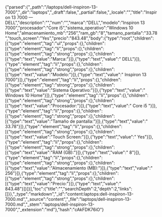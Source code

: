 {"parsed":{"_path":"/laptops/dell-inspiron-13-7000","_dir":"laptops","_draft":false,"_partial":false,"_locale":"","title":"Inspiron 13 7000 — DELL","description":"","num":"","marca":"DELL","modelo":"Inspiron 13 7000","procesador":"Core i5","sistema_operativo":"Windows 10 Home","almacenamiento_mb":"256","ram_gb":"8","tamano_pantalla":"33.78","touch_screen":"Yes","precio":"843.48","body":{"type":"root","children":[{"type":"element","tag":"ul","props":{},"children":[{"type":"element","tag":"li","props":{},"children":[{"type":"element","tag":"strong","props":{},"children":[{"type":"text","value":"Marca:"}]},{"type":"text","value":" DELL"}]},{"type":"element","tag":"li","props":{},"children":[{"type":"element","tag":"strong","props":{},"children":[{"type":"text","value":"Modelo:"}]},{"type":"text","value":" Inspiron 13 7000"}]},{"type":"element","tag":"li","props":{},"children":[{"type":"element","tag":"strong","props":{},"children":[{"type":"text","value":"Sistema Operativo:"}]},{"type":"text","value":" Windows 10 Home"}]},{"type":"element","tag":"li","props":{},"children":[{"type":"element","tag":"strong","props":{},"children":[{"type":"text","value":"Procesador:"}]},{"type":"text","value":" Core i5 "}]},{"type":"element","tag":"li","props":{},"children":[{"type":"element","tag":"strong","props":{},"children":[{"type":"text","value":"Tamaño de pantalla:"}]},{"type":"text","value":" 33.78"}]},{"type":"element","tag":"li","props":{},"children":[{"type":"element","tag":"strong","props":{},"children":[{"type":"text","value":"Touch Screen:"}]},{"type":"text","value":" Yes"}]},{"type":"element","tag":"li","props":{},"children":[{"type":"element","tag":"strong","props":{},"children":[{"type":"text","value":"RAM (GB):"}]},{"type":"text","value":" 8"}]},{"type":"element","tag":"li","props":{},"children":[{"type":"element","tag":"strong","props":{},"children":[{"type":"text","value":"Almacenamiento (MB):"}]},{"type":"text","value":" 256"}]},{"type":"element","tag":"li","props":{},"children":[{"type":"element","tag":"strong","props":{},"children":[{"type":"text","value":"Precio:"}]},{"type":"text","value":" 843.48"}]}]}],"toc":{"title":"","searchDepth":2,"depth":2,"links":[]}},"_type":"markdown","_id":"content:laptops:dell-inspiron-13-7000.md","_source":"content","_file":"laptops/dell-inspiron-13-7000.md","_stem":"laptops/dell-inspiron-13-7000","_extension":"md"},"hash":"cAkFDK76iO"}